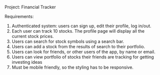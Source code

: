 Project: Financial Tracker

Requirements:
1. Authenticated system: users can sign up, edit their profile, log in/out.
2. Each user can track 10 stocks. The profile page will display all the current stock prices.
3. Users can search for stock symbols using a search bar.
4. Users can add a stock from the results of search to their portfolio.
5. Users can look for friends, or other users of the app, by name or email.
6. Users can view portfolio of stocks their friends are tracking for getting investing ideas
7. Must be mobile friendly, so the styling has to be responsive.